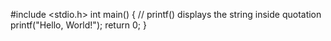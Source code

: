  #include <stdio.h>
int main() {
   // printf() displays the string inside quotation
   printf("Hello, World!");
   return 0;
}
